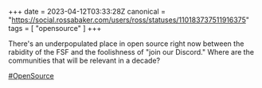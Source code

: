 +++
date = 2023-04-12T03:33:28Z
canonical = "https://social.rossabaker.com/users/ross/statuses/110183737511916375"
tags = [ "opensource" ]
+++

<p>There&#39;s an underpopulated place in open source right now between the rabidity of the FSF and the foolishness of &quot;join our Discord.&quot;  Where are the communities that will be relevant in a decade?</p><p><a href="https://social.rossabaker.com/tags/OpenSource" class="mention hashtag" rel="tag">#<span>OpenSource</span></a></p>

